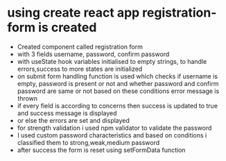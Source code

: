 # using create react app registration-form is created
* Created component called registration form
* with 3 fields username, password, confirm password
* with useState hook variables initialised to empty strings, to handle errors,success to more states are initialized
* on submit form handling function is used which checks if username is empty, password is present or not and whether password and confirm password are same or not based on these conditions error message is thrown
* if every field is according to concerns then success is updated to true and success message is displayed 
* or else the errors are set and displayed
* for strength validation i used npm validator to validate the password
* I used custom password characteristics and based on conditions i classified them to strong,weak,medium password
* after success the form is reset using setFormData function